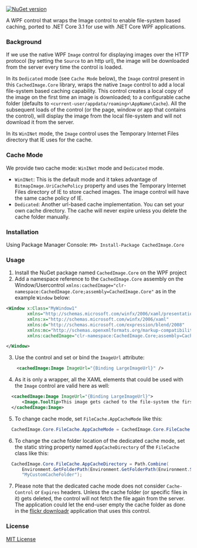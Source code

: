 [![NuGet version](https://badge.fury.io/nu/CachedImage.Core.png)](https://badge.fury.io/nu/CachedImage.Core)

A WPF control that wraps the Image control to enable file-system based caching, ported to .NET Core 3.1 for use with .NET Core WPF applications.

### Background
If we use the native WPF `Image` control for displaying images over the HTTP protocol (by setting the `Source` to an http url), the image will be downloaded from the server every time the control is loaded. 

In its `Dedicated` mode (see `Cache Mode` below), the `Image` control present in this `CachedImage.Core` library, wraps the native `Image` control to add a local file-system based caching capability. This control creates a local copy of the image on the first time an image is downloaded; to a configurable cache folder (defaults to `<current-user/appdata/roaming>\AppName\Cache`). All the subsequent loads of the control (or the page, window or app that contains the control), will display the image from the local file-system and will not download it from the server.

In its `WinINet` mode, the `Image` control uses the Temporary Internet Files directory that IE uses for the cache.

### Cache Mode
We provide two cache mode: `WinINet` mode and `Dedicated` mode.
* `WinINet`: This is the default mode and it takes advantage of `BitmapImage.UriCachePolicy` property and uses the Temporary Internet Files directory of IE to store cached images. The image control will have the same cache policy of IE.
* `Dedicated`: Another url-based cache implementation. You can set your own cache directory. The cache will never expire unless you delete the cache folder manually.

### Installation
Using Package Manager Console:
`PM> Install-Package CachedImage.Core`

### Usage
1. Install the NuGet package named `CachedImage.Core` on the WPF project 
2. Add a namespace reference to the `CachedImage.Core` assembly on the Window/Usercontrol `xmlns:cachedImage="clr-namespace:CachedImage.Core;assembly=CachedImage.Core"` as in the example `Window` below:
  ```xml
  <Window x:Class="MyWindow1"
          xmlns="http://schemas.microsoft.com/winfx/2006/xaml/presentation"
          xmlns:x="http://schemas.microsoft.com/winfx/2006/xaml"
          xmlns:d="http://schemas.microsoft.com/expression/blend/2008"
          xmlns:mc="http://schemas.openxmlformats.org/markup-compatibility/2006"
          xmlns:cachedImage="clr-namespace:CachedImage.Core;assembly=CachedImage.Core">
  
  </Window>
  ```
3. Use the control and set or bind the `ImageUrl` attribute:
  ```xml
      <cachedImage:Image ImageUrl="{Binding LargeImageUrl}" />
  ```
4. As it is only a wrapper, all the XAML elements that could be used with the `Image` control are valid here as well:
  ```xml
    <cachedImage:Image ImageUrl="{Binding LargeImageUrl}">
        <Image.ToolTip>This image gets cached to the file-system the first time it is downloaded</Image.ToolTip>
    </cachedImage:Image>
  ```
5. To change cache mode, set `FileCache.AppCacheMode` like this:
  ```csharp
    CachedImage.Core.FileCache.AppCacheMode = CachedImage.Core.FileCache.CacheMode.Dedicated; // The default mode is WinINet
  ```
6. To change the cache folder location of the dedicated cache mode, set the static string property named `AppCacheDirectory` of the `FileCache` class like this:
  ```csharp
    CachedImage.Core.FileCache.AppCacheDirectory = Path.Combine(
		Environment.GetFolderPath(Environment.GetFolderPath(Environment.SpecialFolder.ApplicationData),
		"MyCustomCacheFolder");
  ```
7. Please note that the dedicated cache mode does not consider `Cache-Control` or `Expires` headers. Unless the cache folder (or specific files in it) gets deleted, the control will not fetch the file again from the server. The application could let the end-user empty the cache folder as done in the [flickr downloadr](https://github.com/flickr-downloadr/flickr-downloadr) application that uses this control.

### License

[MIT License](https://raw.github.com/floydpink/CachedImage/master/LICENSE)
